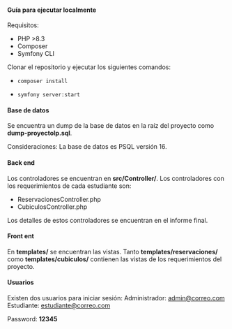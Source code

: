 #### Guía para ejecutar localmente 

Requisitos: 
- PHP >8.3
- Composer
- Symfony CLI

Clonar el repositorio y ejecutar los siguientes comandos:

- `composer install`

- `symfony server:start`

#### Base de datos

Se encuentra un dump de la base de datos en la raíz del proyecto como **dump-proyectolp.sql**.

Consideraciones: La base de datos es PSQL versión 16.

#### Back end

Los controladores se encuentran en **src/Controller/**. Los controladores con los requerimientos de cada estudiante son:
- ReservacionesController.php
- CubiculosController.php

Los detalles de estos controladores se encuentran en el informe final.

#### Front ent

En **templates/** se encuentran las vistas. Tanto **templates/reservaciones/** como **templates/cubiculos/** contienen las vistas de los requerimientos del proyecto.

#### Usuarios

Existen dos usuarios para iniciar sesión:
Administrador: admin@correo.com
Estudiante: estudiante@correo.com

Password: **12345**